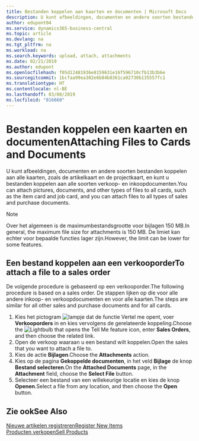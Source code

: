 ```yaml
---
title: Bestanden koppelen aan kaarten en documenten | Microsoft Docs
description: U kunt afbeeldingen, documenten en andere soorten bestanden koppelen aan alle kaarten en alle soorten verkoop- en inkoopdocumenten.
author: edupont04
ms.service: dynamics365-business-central
ms.topic: article
ms.devlang: na
ms.tgt_pltfrm: na
ms.workload: na
ms.search.keywords: upload, attach, attachments
ms.date: 02/21/2019
ms.author: edupont
ms.openlocfilehash: f05d12481936e8159631e16f596710cfb13b3b6e
ms.sourcegitcommit: 1bcfaa99ea302e6b84b8361ca02730b135557fc1
ms.translationtype: HT
ms.contentlocale: nl-BE
ms.lasthandoff: 03/08/2019
ms.locfileid: "816660"
---
```

# <a name="attaching-files-to-cards-and-documents"></a><span data-ttu-id="c2d17-103">Bestanden koppelen een kaarten en documenten</span><span class="sxs-lookup"><span data-stu-id="c2d17-103">Attaching Files to Cards and Documents</span></span>
<span data-ttu-id="c2d17-104">U kunt afbeeldingen, documenten en andere soorten bestanden koppelen aan alle kaarten, zoals de artikelkaart en de projectkaart, en kunt u bestanden koppelen aan alle soorten verkoop- en inkoopdocumenten.</span><span class="sxs-lookup"><span data-stu-id="c2d17-104">You can attach pictures, documents, and other types of files to all cards, such as the item card and job card, and you can attach files to all types of sales and purchase documents.</span></span>

> [!Note]
> <span data-ttu-id="c2d17-105">Over het algemeen is de maximumbestandsgrootte voor bijlagen 150 MB.</span><span class="sxs-lookup"><span data-stu-id="c2d17-105">In general, the maximum file size for attachments is 150 MB.</span></span> <span data-ttu-id="c2d17-106">De limiet kan echter voor bepaalde functies lager zijn.</span><span class="sxs-lookup"><span data-stu-id="c2d17-106">However, the limit can be lower for some features.</span></span> 

## <a name="to-attach-a-file-to-a-sales-order"></a><span data-ttu-id="c2d17-107">Een bestand koppelen aan een verkooporder</span><span class="sxs-lookup"><span data-stu-id="c2d17-107">To attach a file to a sales order</span></span>
<span data-ttu-id="c2d17-108">De volgende procedure is gebaseerd op een verkooporder.</span><span class="sxs-lookup"><span data-stu-id="c2d17-108">The following procedure is based on a sales order.</span></span> <span data-ttu-id="c2d17-109">De stappen lijken op die voor alle andere inkoop- en verkoopdocumenten en voor alle kaarten.</span><span class="sxs-lookup"><span data-stu-id="c2d17-109">The steps are similar for all other sales and purchase documents and for all cards.</span></span>

1. <span data-ttu-id="c2d17-110">Kies het pictogram ![lampje dat de functie Vertel me opent](media/ui-search/search_small.png "Vertel me wat u wilt doen"), voer **Verkooporders** in en kies vervolgens de gerelateerde koppeling.</span><span class="sxs-lookup"><span data-stu-id="c2d17-110">Choose the ![Lightbulb that opens the Tell Me feature](media/ui-search/search_small.png "Tell me what you want to do") icon, enter **Sales Orders**, and then choose the related link.</span></span>
2. <span data-ttu-id="c2d17-111">Open de verkoop waaraan u een bestand wilt koppelen.</span><span class="sxs-lookup"><span data-stu-id="c2d17-111">Open the sales that you want to attach a file to.</span></span>
3. <span data-ttu-id="c2d17-112">Kies de actie **Bijlagen**.</span><span class="sxs-lookup"><span data-stu-id="c2d17-112">Choose the **Attachments** action.</span></span>
4. <span data-ttu-id="c2d17-113">Kies op de pagina **Gekoppelde documenten**, in het veld **Bijlage** de knop **Bestand selecteren**.</span><span class="sxs-lookup"><span data-stu-id="c2d17-113">On the **Attached Documents** page, in the **Attachment** field, choose the **Select File** button.</span></span>
5. <span data-ttu-id="c2d17-114">Selecteer een bestand van een willekeurige locatie en kies de knop **Openen**.</span><span class="sxs-lookup"><span data-stu-id="c2d17-114">Select a file from any location, and then choose the **Open** button.</span></span>

## <a name="see-also"></a><span data-ttu-id="c2d17-115">Zie ook</span><span class="sxs-lookup"><span data-stu-id="c2d17-115">See Also</span></span>
[<span data-ttu-id="c2d17-116">Nieuwe artikelen registreren</span><span class="sxs-lookup"><span data-stu-id="c2d17-116">Register New Items</span></span>](inventory-how-register-new-items.md)  
[<span data-ttu-id="c2d17-117">Producten verkopen</span><span class="sxs-lookup"><span data-stu-id="c2d17-117">Sell Products</span></span>](sales-how-sell-products.md)

